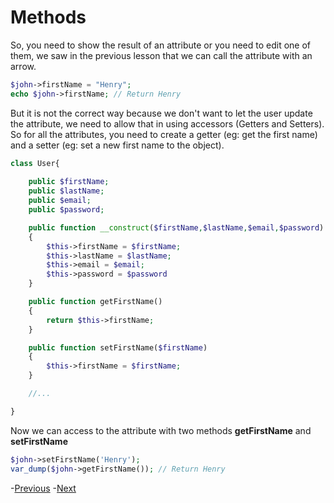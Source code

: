# Methods 

So, you need to show the result of an attribute or you need to edit one of them, we saw in the previous lesson that we can call the attribute with an arrow.

```php
$john->firstName = "Henry";
echo $john->firstName; // Return Henry
```

But it is not the correct way because we don't want to let the user update the attribute, we need to allow that in using accessors (Getters and Setters). So for all the attributes, you need to create a getter (eg: get the first name) and a setter (eg: set a new first name to the object). 


```php
class User{
    
    public $firstName;
    public $lastName;
    public $email;
    public $password;

    public function __construct($firstName,$lastName,$email,$password)
    {
        $this->firstName = $firstName; 
        $this->lastName = $lastName; 
        $this->email = $email;
        $this->password = $password
    }

    public function getFirstName()
    {
        return $this->firstName;
    }

    public function setFirstName($firstName)
    {
        $this->firstName = $firstName;
    }

    //...

}

```

Now we can access to the attribute with two methods **getFirstName** and **setFirstName**

```php
$john->setFirstName('Henry');
var_dump($john->getFirstName()); // Return Henry
```

-[Previous](../02.contruct/readme.md)
-[Next](../04.heritage/readme.md)